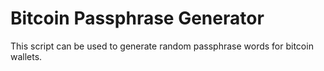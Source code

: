 # Bitcoin Passphrase Generator
This script can be used to generate random passphrase words for bitcoin wallets.
